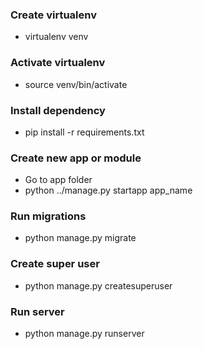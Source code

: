 ### Create virtualenv
- virtualenv venv

### Activate virtualenv
- source venv/bin/activate

### Install dependency
- pip install -r requirements.txt

### Create new app or module
- Go to app folder
- python ../manage.py startapp app_name

### Run migrations
- python manage.py migrate

### Create super user
- python manage.py createsuperuser

### Run server
- python manage.py runserver